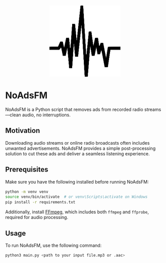 <p align="center">
  <img src="images/logo.png" alt="NoAdsFM Logo" width="225" height="225">
</p>

# NoAdsFM

NoAdsFM is a Python script that removes ads from recorded radio streams—clean audio, no interruptions.

## Motivation

Downloading audio streams or online radio broadcasts often includes unwanted advertisements. NoAdsFM provides a simple post-processing solution to cut these ads and deliver a seamless listening experience.

## Prerequisites

Make sure you have the following installed before running NoAdsFM:

```bash
python -m venv venv
source venv/bin/activate  # or venv\Scripts\activate on Windows
pip install -r requirements.txt
```

Additionally, install [FFmpeg](https://ffmpeg.org/download.html), which includes both `ffmpeg` and `ffprobe`, required for audio processing.

## Usage

To run NoAdsFM, use the following command:

```bash
python3 main.py <path to your input file.mp3 or .aac>
```
